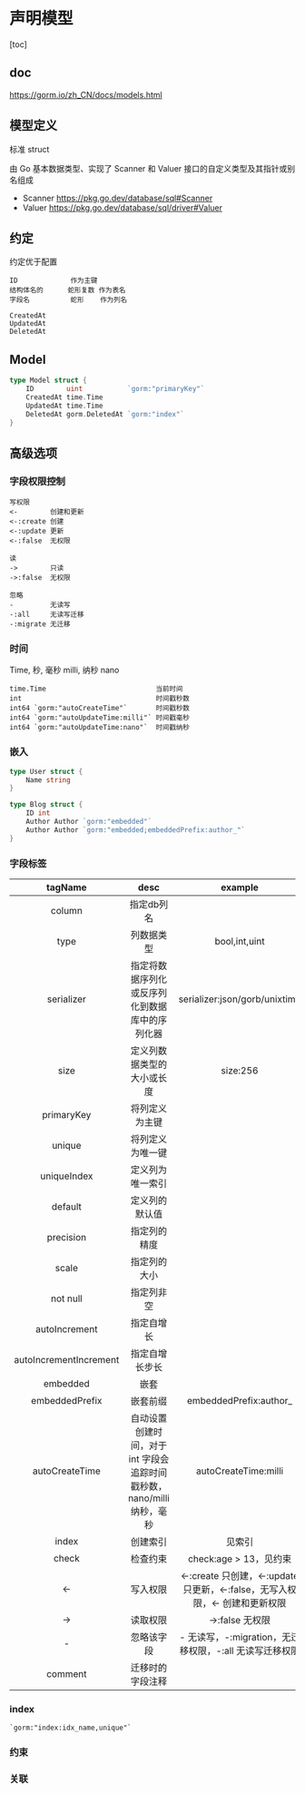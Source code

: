 # 声明模型

[toc]

## doc

<https://gorm.io/zh_CN/docs/models.html>

## 模型定义

标准 struct

由 Go 基本数据类型、实现了 Scanner 和 Valuer 接口的自定义类型及其指针或别名组成

- Scanner <https://pkg.go.dev/database/sql#Scanner>
- Valuer <https://pkg.go.dev/database/sql/driver#Valuer>

## 约定

约定优于配置

```text
ID             作为主键
结构体名的      蛇形复数 作为表名
字段名          蛇形    作为列名

CreatedAt
UpdatedAt
DeletedAt
```

## Model

```go
type Model struct {
    ID        uint           `gorm:"primaryKey"`
    CreatedAt time.Time
    UpdatedAt time.Time
    DeletedAt gorm.DeletedAt `gorm:"index"`
}
```

## 高级选项

### 字段权限控制

```text
写权限
<-        创建和更新
<-:create 创建
<-:update 更新
<-:false  无权限

读
->        只读
->:false  无权限

忽略
-         无读写
-:all     无读写迁移
-:migrate 无迁移
```

### 时间

Time, 秒, 毫秒 milli, 纳秒 nano

```text
time.Time                           当前时间
int                                 时间戳秒数
int64 `gorm:"autoCreateTime"`       时间戳秒数
int64 `gorm:"autoUpdateTime:milli"` 时间戳毫秒
int64 `gorm:"autoUpdateTime:nano"`  时间戳纳秒
```

### 嵌入

```go
type User struct {
    Name string
}

type Blog struct {
    ID int
    Author Author `gorm:"embedded"`
    Author Author `gorm:"embedded;embeddedPrefix:author_"`
}
```

### 字段标签

| tagName | desc | example |
| :-: | :-: | :-: |
| column | 指定db列名 |
| type | 列数据类型 | bool,int,uint |
| serializer | 指定将数据序列化或反序列化到数据库中的序列化器 | serializer:json/gorb/unixtime |
| size | 定义列数据类型的大小或长度 | size:256 |
| primaryKey | 将列定义为主键 |  |
| unique | 将列定义为唯一键 |  |
| uniqueIndex | 定义列为唯一索引 |  |
| default | 定义列的默认值 |  |
| precision | 指定列的精度 |  |
| scale | 指定列的大小 |  |
| not null | 指定列非空 |  |
| autoIncrement | 指定自增长 |  |
| autoIncrementIncrement | 指定自增长步长 |  |
| embedded | 嵌套 |  |
| embeddedPrefix | 嵌套前缀 | embeddedPrefix:author_ |
| autoCreateTime | 自动设置创建时间，对于 int 字段会追踪时间戳秒数，nano/milli 纳秒，毫秒 | autoCreateTime:milli |
| index | 创建索引 | 见索引 |
| check | 检查约束 | check:age > 13，见约束 |
| <- | 写入权限 | <-:create 只创建，<-:update 只更新，<-:false，无写入权限，<- 创建和更新权限 |
| -> | 读取权限 | ->:false 无权限 |
| - | 忽略该字段 | - 无读写，-:migration，无迁移权限，-:all 无读写迁移权限 |
| comment | 迁移时的字段注释 |  |

### index

```text
`gorm:"index:idx_name,unique"`

```

### 约束

### 关联
